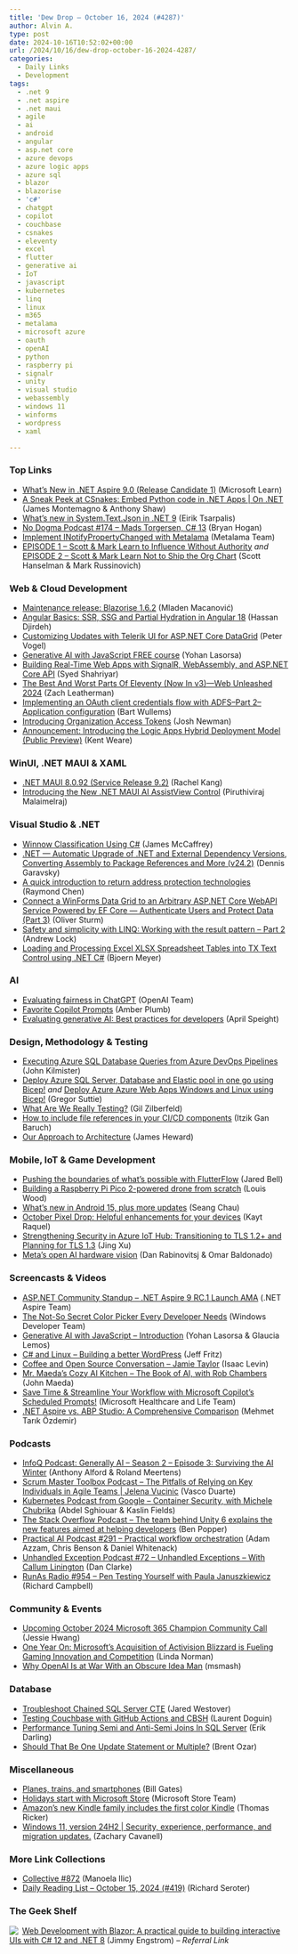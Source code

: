 ```yaml
---
title: 'Dew Drop – October 16, 2024 (#4287)'
author: Alvin A.
type: post
date: 2024-10-16T10:52:02+00:00
url: /2024/10/16/dew-drop-october-16-2024-4287/
categories:
  - Daily Links
  - Development
tags:
  - .net 9
  - .net aspire
  - .net maui
  - agile
  - ai
  - android
  - angular
  - asp.net core
  - azure devops
  - azure logic apps
  - azure sql
  - blazor
  - blazorise
  - 'c#'
  - chatgpt
  - copilot
  - couchbase
  - csnakes
  - eleventy
  - excel
  - flutter
  - generative ai
  - IoT
  - javascript
  - kubernetes
  - linq
  - linux
  - m365
  - metalama
  - microsoft azure
  - oauth
  - openAI
  - python
  - raspberry pi
  - signalr
  - unity
  - visual studio
  - webassembly
  - windows 11
  - winforms
  - wordpress
  - xaml

---
```

### <a name="top"></a>Top Links

  * <a href="https://learn.microsoft.com/dotnet/aspire/whats-new/dotnet-aspire-9-release-candidate-1?tabs=windows&pivots=visual-studio" target="_blank" rel="noopener">What&#8217;s New in .NET Aspire 9.0 (Release Candidate 1)</a> (Microsoft Learn)
  * <a href="http://www.youtube.com/watch?v=U4-95gMT_UA" target="_blank" rel="noopener">A Sneak Peek at CSnakes: Embed Python code in .NET Apps | On .NET</a> (James Montemagno & Anthony Shaw)
  * <a href="https://devblogs.microsoft.com/dotnet/system-text-json-in-dotnet-9/" target="_blank" rel="noopener">What’s new in System.Text.Json in .NET 9</a> (Eirik Tsarpalis)
  * <a href="https://nodogmapodcast.bryanhogan.net/" target="_blank" rel="noopener">No Dogma Podcast #174 &#8211; Mads Torgersen, C# 13</a> (Bryan Hogan)
  * <a href="https://blog.postsharp.net/inotifypropertychanged-metalama" target="_blank" rel="noopener">Implement INotifyPropertyChanged with Metalama</a> (Metalama Team)
  * <a href="http://www.youtube.com/watch?v=JxRLX4VGuYg" target="_blank" rel="noopener">EPISODE 1 &#8211; Scott & Mark Learn to Influence Without Authority</a> _and_ <a href="http://www.youtube.com/watch?v=Z1yYcUFzH2A" target="_blank" rel="noopener">EPISODE 2 &#8211; Scott & Mark Learn Not to Ship the Org Chart</a> (Scott Hanselman & Mark Russinovich)



### <a name="web"></a>Web & Cloud Development

  * <a href="https://blazorise.com/news/release-notes/162" target="_blank" rel="noopener">Maintenance release: Blazorise 1.6.2</a> (Mladen Macanović)
  * <a href="https://www.telerik.com/blogs/angular-basics-ssr-ssg-partial-hydration-angular-18" target="_blank" rel="noopener">Angular Basics: SSR, SSG and Partial Hydration in Angular 18</a> (Hassan Djirdeh)
  * <a href="https://www.telerik.com/blogs/customizing-updates-telerik-ui-aspnet-core-datagrid" target="_blank" rel="noopener">Customizing Updates with Telerik UI for ASP.NET Core DataGrid</a> (Peter Vogel)
  * <a href="https://techcommunity.microsoft.com/t5/apps-on-azure-blog/generative-ai-with-javascript-free-course/ba-p/4271798" target="_blank" rel="noopener">Generative AI with JavaScript FREE course</a> (Yohan Lasorsa)
  * <a href="https://techcommunity.microsoft.com/t5/educator-developer-blog/building-real-time-web-apps-with-signalr-webassembly-and-asp-net/ba-p/4259602" target="_blank" rel="noopener">Building Real-Time Web Apps with SignalR, WebAssembly, and ASP.NET Core API</a> (Syed Shahriyar)
  * <a href="https://www.zachleat.com/web/best-and-worst-of-eleventy/" target="_blank" rel="noopener">The Best And Worst Parts Of Eleventy (Now In v3)—Web Unleashed 2024</a> (Zach Leatherman)
  * <a href="https://bartwullems.blogspot.com/2024/10/implementing-oauth-client-credentials_0849735334.html" target="_blank" rel="noopener">Implementing an OAuth client credentials flow with ADFS–Part 2–Application configuration</a> (Bart Wullems)
  * <a href="https://www.docker.com/blog/introducing-organization-access-tokens/" target="_blank" rel="noopener">Introducing Organization Access Tokens</a> (Josh Newman)
  * <a href="https://techcommunity.microsoft.com/t5/azure-integration-services-blog/announcement-introducing-the-logic-apps-hybrid-deployment-model/ba-p/4271568" target="_blank" rel="noopener">Announcement: Introducing the Logic Apps Hybrid Deployment Model (Public Preview)</a> (Kent Weare)



### <a name="silverlight"></a>WinUI, .NET MAUI & XAML

  * <a href="https://github.com/dotnet/maui/discussions/25300" target="_blank" rel="noopener">.NET MAUI 8.0.92 (Service Release 9.2)</a> (Rachel Kang)
  * <a href="https://www.syncfusion.com/blogs/post/new-dotnet-maui-ai-assistview-control?utm_source=alvinashcraft&utm_medium=email&utm_campaign=alvinashcraft_blog_edmoct24" target="_blank" rel="noopener">Introducing the New .NET MAUI AI AssistView Control</a> (Piruthiviraj Malaimelraj)



### <a name="dotnet"></a>Visual Studio & .NET

  * <a href="https://visualstudiomagazine.com/Articles/2024/10/15/Winnow-Classification-Using-CSharp.aspx" target="_blank" rel="noopener">Winnow Classification Using C#</a> (James McCaffrey)
  * <a href="https://community.devexpress.com/blogs/news/archive/2024/10/15/net-easy-automatic-upgrade-of-net-and-external-dependency-versions-converting-assembly-to-package-references-and-more-v24-2.aspx" target="_blank" rel="noopener">.NET — Automatic Upgrade of .NET and External Dependency Versions, Converting Assembly to Package References and More (v24.2)</a> (Dennis Garavsky)
  * <a href="https://devblogs.microsoft.com/oldnewthing/20241015-00/?p=110374" target="_blank" rel="noopener">A quick introduction to return address protection technologies</a> (Raymond Chen)
  * <a href="https://community.devexpress.com/blogs/news/archive/2024/10/15/connect-a-winforms-data-grid-to-an-arbitrary-asp-net-core-webapi-service-powered-by-ef-core-authenticate-users-and-protect-data.aspx" target="_blank" rel="noopener">Connect a WinForms Data Grid to an Arbitrary ASP.NET Core WebAPI Service Powered by EF Core — Authenticate Users and Protect Data (Part 3)</a> (Oliver Sturm)
  * <a href="https://andrewlock.net/working-with-the-result-pattern-part-2-safety-and-simplicity-with-linq/" target="_blank" rel="noopener">Safety and simplicity with LINQ: Working with the result pattern &#8211; Part 2</a> (Andrew Lock)
  * <a href="https://www.textcontrol.com/blog/2024/10/16/loading-and-processing-excel-spreadsheet-tables-into-tx-text-control-using-net-csharp/" target="_blank" rel="noopener">Loading and Processing Excel XLSX Spreadsheet Tables into TX Text Control using .NET C#</a> (Bjoern Meyer)



### AI

  * <a href="https://openai.com/index/evaluating-fairness-in-chatgpt" target="_blank" rel="noopener">Evaluating fairness in ChatGPT</a> (OpenAI Team)
  * <a href="https://techcommunity.microsoft.com/t5/microsoft-365-blog/favorite-copilot-prompts/ba-p/4270282" target="_blank" rel="noopener">Favorite Copilot Prompts</a> (Amber Plumb)
  * <a href="https://techcommunity.microsoft.com/t5/microsoft-developer-community/evaluating-generative-ai-best-practices-for-developers/ba-p/4271488" target="_blank" rel="noopener">Evaluating generative AI: Best practices for developers</a> (April Speight)



### <a name="design"></a>Design, Methodology & Testing

  * <a href="https://www.blueboxes.co.uk/executing-azure-sql-database-queries-from-azure-devops-pipelines/" target="_blank" rel="noopener">Executing Azure SQL Database Queries from Azure DevOps Pipelines</a> (John Kilmister)
  * <a href="https://gregorsuttie.com/2024/10/15/deploy-azure-sql-server-database-and-elastic-pool-in-one-go-using-bicep/" target="_blank" rel="noopener">Deploy Azure SQL Server, Database and Elastic pool in one go using Bicep!</a> _and_ <a href="https://gregorsuttie.com/2024/10/15/deploy-azure-azure-web-apps-windows-and-linux-using-bicep/" target="_blank" rel="noopener">Deploy Azure Azure Web Apps Windows and Linux using Bicep!</a> (Gregor Suttie)
  * <a href="https://www.everydayunittesting.com/2024/10/what-are-we-really-testing.html" target="_blank" rel="noopener">What Are We Really Testing?</a> (Gil Zilberfeld)
  * <a href="https://about.gitlab.com/blog/2024/10/16/how-to-include-file-references-in-your-ci-cd-components" target="_blank" rel="noopener">How to include file references in your CI/CD components</a> (Itzik Gan Baruch)
  * <a href="https://blog.scottlogic.com/2024/10/15/our-approach-to-architecture.html" target="_blank" rel="noopener">Our Approach to Architecture</a> (James Heward)



### <a name="mobile"></a>Mobile, IoT & Game Development

  * <a href="https://blog.gskinner.com/archives/2024/10/pushing-the-boundaries-of-whats-possible-with-flutterflow.html" target="_blank" rel="noopener">Pushing the boundaries of what’s possible with FlutterFlow</a> (Jared Bell)
  * <a href="https://www.raspberrypi.com/news/building-a-raspberry-pi-pico-2-powered-drone-from-scratch/" target="_blank" rel="noopener">Building a Raspberry Pi Pico 2-powered drone from scratch</a> (Louis Wood)
  * <a href="https://blog.google/products/android/android-15/" target="_blank" rel="noopener">What’s new in Android 15, plus more updates</a> (Seang Chau)
  * <a href="https://blog.google/products/pixel/feature-drop-october-2024/" target="_blank" rel="noopener">October Pixel Drop: Helpful enhancements for your devices</a> (Kayt Raquel)
  * <a href="https://techcommunity.microsoft.com/t5/internet-of-things-blog/strengthening-security-in-azure-iot-hub-transitioning-to-tls-1-2/ba-p/4270442" target="_blank" rel="noopener">Strengthening Security in Azure IoT Hub: Transitioning to TLS 1.2+ and Planning for TLS 1.3</a> (Jing Xu)
  * <a href="https://engineering.fb.com/2024/10/15/data-infrastructure/metas-open-ai-hardware-vision/" target="_blank" rel="noopener">Meta’s open AI hardware vision</a> (Dan Rabinovitsj & Omar Baldonado)



### <a name="videos"></a>Screencasts & Videos

  * <a href="https://www.youtube.com/live/tSvNLbd72do?si=p8-nRch0Fa_E38WG" target="_blank" rel="noopener">ASP.NET Community Standup &#8211; .NET Aspire 9 RC.1 Launch AMA</a> (.NET Aspire Team)
  * <a href="http://www.youtube.com/watch?v=zGp6xTDanjc" target="_blank" rel="noopener">The Not-So Secret Color Picker Every Developer Needs</a> (Windows Developer Team)
  * <a href="http://www.youtube.com/watch?v=vLYtDgs_zx8" target="_blank" rel="noopener">Generative AI with JavaScript &#8211; Introduction</a> (Yohan Lasorsa & Glaucia Lemos)
  * <a href="http://www.youtube.com/watch?v=IOYqWemaiyk" target="_blank" rel="noopener">C# and Linux &#8211; Building a better WordPress</a> (Jeff Fritz)
  * <a href="http://www.youtube.com/watch?v=9BIi1QtnVy0" target="_blank" rel="noopener">Coffee and Open Source Conversation &#8211; Jamie Taylor</a> (Isaac Levin)
  * <a href="http://www.youtube.com/watch?v=YPzf9soAyjQ" target="_blank" rel="noopener">Mr. Maeda&#8217;s Cozy AI Kitchen &#8211; The Book of AI, with Rob Chambers</a> (John Maeda)
  * <a href="http://www.youtube.com/watch?v=Hi6_jt0l6_c" target="_blank" rel="noopener">Save Time & Streamline Your Workflow with Microsoft Copilot&#8217;s Scheduled Prompts!</a> (Microsoft Healthcare and Life Team)
  * <a href="https://www.youtube.com/watch?v=-4_xsjO4qdA" target="_blank" rel="noopener">.NET Aspire vs. ABP Studio: A Comprehensive Comparison</a> (Mehmet Tarık Özdemir)



### <a name="podcasts"></a>Podcasts

  * <a href="https://www.infoq.com/podcasts/generally-ai-surviving-ai-winter/" target="_blank" rel="noopener">InfoQ Podcast: Generally AI &#8211; Season 2 &#8211; Episode 3: Surviving the AI Winter</a> (Anthony Alford & Roland Meertens)
  * <a href="https://scrummastertoolbox.libsyn.com/the-pitfalls-of-relying-on-key-individuals-in-agile-teams-jelena-vucinic" target="_blank" rel="noopener">Scrum Master Toolbox Podcast &#8211; The Pitfalls of Relying on Key Individuals in Agile Teams | Jelena Vucinic</a> (Vasco Duarte)
  * <a href="http://sites.libsyn.com/419861/container-security-with-michele-chubrika" target="_blank" rel="noopener">Kubernetes Podcast from Google &#8211; Container Security, with Michele Chubrika</a> (Abdel Sghiouar & Kaslin Fields)
  * <a href="https://stackoverflow.blog/2024/10/16/unity-six-6-developer-features-multiplayer-mobile-web/" target="_blank" rel="noopener">The Stack Overflow Podcast &#8211; The team behind Unity 6 explains the new features aimed at helping developers</a> (Ben Popper)
  * <a href="https://changelog.com/practicalai/291" target="_blank" rel="noopener">Practical AI Podcast #291 &#8211; Practical workflow orchestration</a> (Adam Azzam, Chris Benson & Daniel Whitenack)
  * <a href="https://unhandledexceptionpodcast.com/posts/0072-exceptions/" target="_blank" rel="noopener">Unhandled Exception Podcast #72 &#8211; Unhandled Exceptions &#8211; With Callum Linington</a> (Dan Clarke)
  * <a href="https://runasradio.com/Shows/Show/954" target="_blank" rel="noopener">RunAs Radio #954 &#8211; Pen Testing Yourself with Paula Januszkiewicz</a> (Richard Campbell)



### <a name="events"></a>Community & Events

  * <a href="https://techcommunity.microsoft.com/t5/driving-adoption-blog/upcoming-october-2024-microsoft-365-champion-community-call/ba-p/4271214" target="_blank" rel="noopener">Upcoming October 2024 Microsoft 365 Champion Community Call</a> (Jessie Hwang)
  * <a href="https://blogs.microsoft.com/on-the-issues/2024/10/15/one-year-activision-blizzard/" target="_blank" rel="noopener">One Year On: Microsoft’s Acquisition of Activision Blizzard is Fueling Gaming Innovation and Competition</a> (Linda Norman)
  * <a href="https://slashdot.org/story/24/10/15/1314227/why-openai-is-at-war-with-an-obscure-idea-man?utm_source=rss1.0mainlinkanon&utm_medium=feed" target="_blank" rel="noopener">Why OpenAI Is at War With an Obscure Idea Man</a> (msmash)



### <a name="sql"></a>Database

  * <a href="https://www.mssqltips.com/sqlservertip/8108/troubleshoot-chained-sql-server-cte/" target="_blank" rel="noopener">Troubleshoot Chained SQL Server CTE</a> (Jared Westover)
  * <a href="https://www.couchbase.com/blog/automate-couchbase-tests-github-actions/" target="_blank" rel="noopener">Testing Couchbase with GitHub Actions and CBSH</a> (Laurent Doguin)
  * <a href="https://erikdarling.com/performance-tuning-semi-and-anti-semi-joins-in-sql-server/" target="_blank" rel="noopener">Performance Tuning Semi and Anti-Semi Joins In SQL Server</a> (Erik Darling)
  * <a href="https://www.brentozar.com/archive/2024/10/should-that-be-one-update-statement-or-multiple/" target="_blank" rel="noopener">Should That Be One Update Statement or Multiple?</a> (Brent Ozar)



### <a name="misc"></a>Miscellaneous

  * <a href="https://www.gatesnotes.com/Digital-public-infrastructure" target="_blank" rel="noopener">Planes, trains, and smartphones</a> (Bill Gates)
  * <a href="https://blogs.windows.com/windowsexperience/2024/10/15/holidays-start-with-microsoft-store/" target="_blank" rel="noopener">Holidays start with Microsoft Store</a> (Microsoft Store Team)
  * <a href="https://www.theverge.com/2024/10/16/24271603/kindle-2024-colorsoft-scribe-paperwhite-specs-price-date" target="_blank" rel="noopener">Amazon’s new Kindle family includes the first color Kindle</a> (Thomas Ricker)
  * <a href="https://techcommunity.microsoft.com/t5/microsoft-mechanics-blog/windows-11-version-24h2-security-experience-performance-and/ba-p/4270562" target="_blank" rel="noopener">Windows 11, version 24H2 | Security, experience, performance, and migration updates.</a> (Zachary Cavanell)



### <a name="links"></a>More Link Collections

  * <a href="https://tympanus.net/codrops/collective/collective-872/" target="_blank" rel="noopener">Collective #872</a> (Manoela Ilic)
  * <a href="https://seroter.com/2024/10/15/daily-reading-list-october-15-2024-419/" target="_blank" rel="noopener">Daily Reading List – October 15, 2024 (#419)</a> (Richard Seroter)



### <a name="shelf"></a>The Geek Shelf

<a href="https://www.amazon.com/dp/1835465919/?tag=amavin-20" target="_blank" rel="noopener"><img decoding="async" align="left" style="border: 0px currentcolor; border-image: none; float: left; display: inline; background-image: none;" src="https://m.media-amazon.com/images/I/41MlNFG1C1L._SS135_.jpg" border="0" /></a>&nbsp;<a href="https://www.amazon.com/dp/1835465919/?tag=amavin-20" target="_blank" rel="noopener">Web Development with Blazor: A practical guide to building interactive UIs with C# 12 and .NET 8</a> (Jimmy Engstrom) _&#8211; Referral Link_